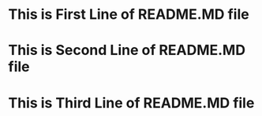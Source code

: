 # This is First Line of README.MD file
# This is Second Line of README.MD file
# This is Third Line of README.MD file